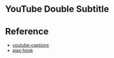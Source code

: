 # YouTube Double Subtitle

# Reference

- [youtube-captions](https://github.com/ADengrc/youtube-captions)
- [ajax-hook](https://github.com/wendux/ajax-hook)
